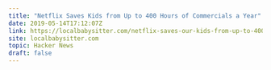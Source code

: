```yaml
---
title: "Netflix Saves Kids from Up to 400 Hours of Commercials a Year"
date: 2019-05-14T17:12:07Z
link: https://localbabysitter.com/netflix-saves-our-kids-from-up-to-400-hours-of-commercials-a-year/?utm_medium=RSS&utm_source=hune
site: localbabysitter.com
topic: Hacker News
draft: false
---
```

